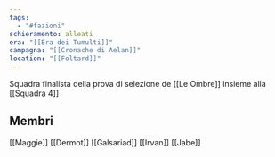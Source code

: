 ```yaml
---
tags:
  - "#fazioni"
schieramento: alleati
era: "[[Era dei Tumulti]]"
campagna: "[[Cronache di Aelan]]"
location: "[[Foltard]]"
---
```

Squadra finalista della prova di selezione de [[Le Ombre]] insieme alla [[Squadra 4]]

## Membri
[[Maggie]]
[[Dermot]]
[[Galsariad]]
[[Irvan]]
[[Jabe]]
